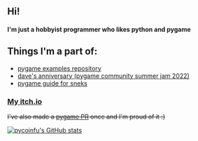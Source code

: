 <h2>Hi!</h2>
<h4>I'm just a hobbyist programmer who likes python and pygame</h4>

<h2>Things I'm a part of:</h2>
<ul>
    <li><a href="https://github.com/Matiiss/pygame_examples">pygame examples repository</a></li>
    <li><a href="https://github.com/blankRiot96/Daves-Anniversary">dave's anniversary (pygame community summer jam 2022)</a></li>
    <li><a href="https://github.com/pygame-guide-for-sneks/pygame-guide-for-sneks.github.io">pygame guide for sneks</a></li>
</ul>

<h3><a href="https://coinfu.itch.io/">My itch.io</a></h3>

~~I've also made a <a href="https://github.com/pygame/pygame/pull/3455">pygame PR</a> once and I'm proud of it :)~~

[![pycoinfu's GitHub stats](https://github-readme-stats.vercel.app/api?username=pycoinfu&hide=stars&count_private=true&show_icons=true&theme=tokyonight&hide_border=true)](https://github.com/anuraghazra/github-readme-stats)
